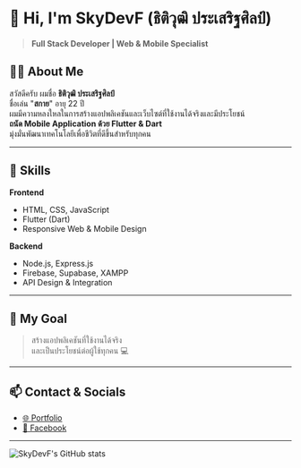 # 👋 Hi, I'm SkyDevF (ธิติวุฒิ ประเสริฐศิลป์)

> **Full Stack Developer | Web & Mobile Specialist**

## 🙋‍♂️ About Me
สวัสดีครับ ผมชื่อ **ธิติวุฒิ ประเสริฐศิลป์**  
ชื่อเล่น "**สกาย**" อายุ 22 ปี  
ผมมีความหลงใหลในการสร้างแอปพลิเคชันและเว็บไซต์ที่ใช้งานได้จริงและมีประโยชน์  
**ถนัด Mobile Application ด้วย Flutter & Dart**  
มุ่งมั่นพัฒนาเทคโนโลยีเพื่อชีวิตที่ดีขึ้นสำหรับทุกคน

---

## 🚀 Skills

**Frontend**
- HTML, CSS, JavaScript
- Flutter (Dart)
- Responsive Web & Mobile Design

**Backend**
- Node.js, Express.js
- Firebase, Supabase, XAMPP
- API Design & Integration

---

## 🎯 My Goal
> สร้างแอปพลิเคชันที่ใช้งานได้จริง  
> และเป็นประโยชน์ต่อผู้ใช้ทุกคน 💻

---

## 📫 Contact & Socials

- [🌐 Portfolio](https://portfolioskydev.netlify.app/#about)
- [📘 Facebook](https://www.facebook.com/slo.sko.3/)


---

![SkyDevF's GitHub stats](https://github-readme-stats.vercel.app/api?username=SkyDevF&show_icons=true&theme=radical)
